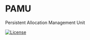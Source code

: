 PAMU
====

Persistent Allocation Management Unit

[![License](https://img.shields.io/github/license/finwo/c-pamu?style=flat-square)](https://github.com/finwo/c-pamu/blob/main/LICENSE)


